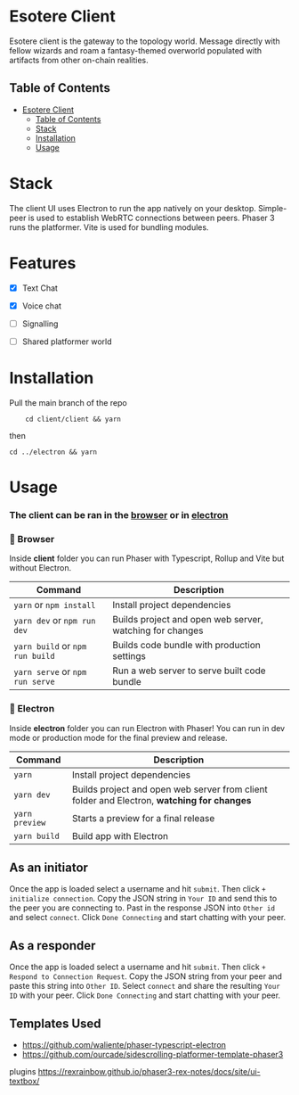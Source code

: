 # Esotere Client
Esotere client is the gateway to the topology world.
Message directly with fellow wizards and roam a fantasy-themed overworld populated with artifacts from other on-chain realities.

## Table of Contents
- [Esotere Client](#esotere-client)
  - [Table of Contents](#table-of-contents)
  - [Stack](#stack)
  - [Installation](#installation)
  - [Usage](#usage)
  
# Stack
The client UI uses Electron to run the app natively on your desktop. Simple-peer is used to establish WebRTC connections between peers. Phaser 3 runs the platformer. Vite is used for bundling modules.

# Features
- [x] Text Chat
- [x] Voice chat
- [ ] Signalling
- [ ] Shared platformer world


# Installation
Pull the main branch of the repo
```
    cd client/client && yarn
```
then 
```
cd ../electron && yarn
```

# Usage
### The client can be ran in the <ins>browser</ins> or in <ins>electron</ins>


### &#128193; Browser
Inside **client** folder you can run Phaser with Typescript, Rollup and Vite but without Electron.

| Command | Description |
|---------|-------------|
| `yarn` or `npm install` | Install project dependencies |
| `yarn dev` or `npm run dev` | Builds project and open web server, watching for changes |
| `yarn build` or `npm run build` | Builds code bundle with production settings  |
| `yarn serve` or `npm run serve` | Run a web server to serve built code bundle |

### &#128193; Electron
Inside **electron** folder you can run Electron with Phaser! You can run in dev mode or production mode for the final preview and release. 

| Command | Description |
|---------|-------------|
| `yarn` | Install project dependencies |
| `yarn dev` | Builds project and open web server from client folder and Electron, **watching for changes** |
| `yarn preview` | Starts a preview for a final release  |
| `yarn build`| Build app with Electron |


## As an initiator
Once the app is loaded select a username and hit `submit`. 
Then click `+ initialize connection`. Copy the JSON string in `Your ID` and send this to the peer you are connecting to.
Past in the response JSON into `Other id` and select `connect`. Click `Done Connecting` and start chatting with your peer.

## As a responder
Once the app is loaded select a username and hit `submit`. 
Then click `+ Respond to Connection Request`. Copy the JSON string from your peer and paste this string into `Other ID`. Select `connect` and share the resulting `Your ID` with your peer. Click `Done Connecting` and start chatting with your peer.




## Templates Used

- https://github.com/waliente/phaser-typescript-electron
- https://github.com/ourcade/sidescrolling-platformer-template-phaser3


plugins
https://rexrainbow.github.io/phaser3-rex-notes/docs/site/ui-textbox/
